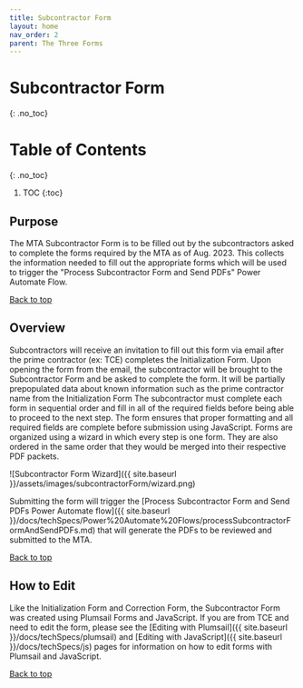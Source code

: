 ```yaml
---
title: Subcontractor Form
layout: home
nav_order: 2
parent: The Three Forms
---
```


# Subcontractor Form
{: .no_toc}

# Table of Contents 
{: .no_toc}

1. TOC
{:toc}

## Purpose 

The MTA Subcontractor Form is to be filled out by the subcontractors asked to complete the forms required by the MTA as of Aug. 2023. This collects the information needed to fill out the appropriate forms which will be used to trigger the "Process Subcontractor Form and Send PDFs" Power Automate Flow. 

[Back to top](#top)

## Overview 

Subcontractors will receive an invitation to fill out this form via email after the prime contractor (ex: TCE) completes the Initialization Form. Upon opening the form from the email, the subcontractor will be brought to the Subcontractor Form and be asked to complete the form. It will be partially  prepopulated data about known information such as the prime contractor name from the Initialization Form The subcontractor must complete each form in sequential order and fill in all of the required fields before being able to proceed to the next step. The form ensures that proper formatting and all required fields are complete before submission using JavaScript. Forms are organized using a wizard in which every step is one form. They are also ordered in the same order that they would be merged into their respective PDF packets. 

![Subcontractor Form Wizard]({{ site.baseurl }}/assets/images/subcontractorForm/wizard.png)

Submitting the form will trigger the [Process Subcontractor Form and Send PDFs Power Automate flow]({{ site.baseurl }}/docs/techSpecs/Power%20Automate%20Flows/processSubcontractorFormAndSendPDFs.md) that will generate the PDFs to be reviewed and submitted to the MTA.

[Back to top](#top)

## How to Edit 

Like the Initialization Form and Correction Form, the Subcontractor Form was created using Plumsail Forms and JavaScript. If you are from TCE and need to edit the form, please see the [Editing with Plumsail]({{ site.baseurl }}/docs/techSpecs/plumsail) and [Editing with JavaScript]({{ site.baseurl }}/docs/techSpecs/js) pages for information on how to edit forms with Plumsail and JavaScript.

[Back to top](#top)
